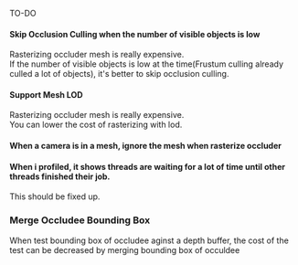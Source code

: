 TO-DO

#### Skip Occlusion Culling when the number of visible objects is low            
Rasterizing occluder mesh is really expensive.         
If the number of visible objects is low at the time(Frustum culling already culled a lot of objects), it's better to skip occlusion culling.        

#### Support Mesh LOD           
Rasterizing occluder mesh is really expensive.           
You can lower the cost of rasterizing with lod.           

#### When a camera is in a mesh, ignore the mesh when rasterize occluder

#### When i profiled, it shows threads are waiting for a lot of time until other threads finished their job.           
This should be fixed up.       

### Merge Occludee Bounding Box
When test bounding box of occludee aginst a depth buffer, the cost of the test can be decreased by merging bounding box of occuldee
